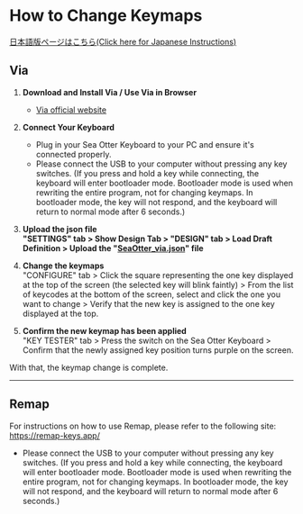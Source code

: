 # How to Change Keymaps
[日本語版ページはこちら(Click here for Japanese Instructions)](https://github.com/lofi-instruments/seaotter/blob/main/keymap_instructions_ja.md)

## Via

1. **Download and Install Via / Use Via in Browser**  
   - [Via official website](https://caniusevia.com/)

2. **Connect Your Keyboard**  
   - Plug in your Sea Otter Keyboard to your PC and ensure it's connected properly.
   - Please connect the USB to your computer without pressing any key switches.
(If you press and hold a key while connecting, the keyboard will enter bootloader mode. Bootloader mode is used when rewriting the entire program, not for changing keymaps. In bootloader mode, the key will not respond, and the keyboard will return to normal mode after 6 seconds.)

3. **Upload the json file**  
   **"SETTINGS" tab > Show Design Tab > "DESIGN" tab > Load Draft Definition > Upload the "[SeaOtter_via.json](https://github.com/lofi-instruments/seaotter/blob/main/codes/SeaOtter_via.json)" file**

5. **Change the keymaps**  
   "CONFIGURE" tab > Click the square representing the one key displayed at the top of the screen (the selected key will blink faintly) > From the list of keycodes at the bottom of the screen, select and click the one you want to change > Verify that the new key is assigned to the one key displayed at the top.

6. **Confirm the new keymap has been applied**  
   "KEY TESTER" tab > Press the switch on the Sea Otter Keyboard > Confirm that the newly assigned key position turns purple on the screen.

With that, the keymap change is complete.

----

## Remap

For instructions on how to use Remap, please refer to the following site:
https://remap-keys.app/

   - Please connect the USB to your computer without pressing any key switches.
(If you press and hold a key while connecting, the keyboard will enter bootloader mode. Bootloader mode is used when rewriting the entire program, not for changing keymaps. In bootloader mode, the key will not respond, and the keyboard will return to normal mode after 6 seconds.)

